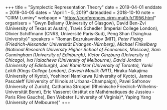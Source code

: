 +++
title = "Symplectic Representation Theory"
date = 2019-04-01
enddate = 2019-04-05
dates = "April 1 - 5, 2019"
dateadded = 2018-10-10
note = "CIRM Luminy"
webpage = "https://conferences.cirm-math.fr/1956.html"
organisers = "Gwyn Bellamy (University of Glasgow), David Ben-Zvi (University of Texas at Austin), Travis Schedler (Imperial College London), Olivier Schiffmann (CNRS, Université Paris-Sud), Peng Shan (Tsinghua University)"
speakers = "Roman Bezrukavnikov (MIT)*, Peter Fiebig (Friedrich-Alexander Universität Erlangen-Nürnberg), Michael Finkelberg (National Research University Higher School of Economics, Moscow), Sam Gunningham (University of Edinburgh), Victor Ginzburg (University of Chicago), Iva Halacheva (University of Melbourne), David Jordan (University of Edinburgh), Joel Kamnitzer (University of Toronto), Yanki Lekili (Kings College London), Davesh Maulik (MIT)*, Hiraku Nakajima (University of Kyoto), Yoshinori Namikawa (University of Kyoto), James Pascaleff (University of Illinois at Urbana-Champaign), Pavel Safronov (University of Zurich), Catharina Stroppel (Rheinische Friedrich-Wilhelms-Universität Bonn), Eric Vasserot (Institut de Mathématiques de Jussieu - Paris Rive Gauche), Ben Webster (University of Virginia)*, Yaping Yang (University of Melbourne)"
+++
